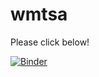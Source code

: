 # wmtsa

Please click below!

[![Binder](https://mybinder.org/badge_logo.svg)](https://mybinder.org/v2/gh/ArianeDucellier/wmtsa/master)
